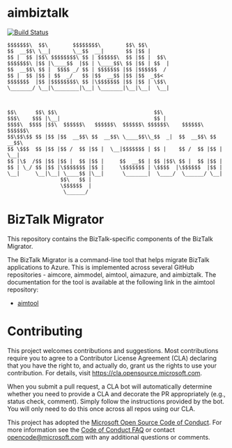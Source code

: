 # aimbiztalk
[![Build Status](https://github.com/azure/aimbiztalk/workflows/CI%20Build/badge.svg)](https://github.com/azure/aimbiztalk/actions)

```
$$$$$$$\  $$\        $$$$$$$$\        $$\ $$\                              
$$  __$$\ \__|       \__$$  __|       $$ |$$ |                             
$$ |  $$ |$$\ $$$$$$$$\ $$ | $$$$$$\  $$ |$$ |  $$\                        
$$$$$$$\ |$$ |\____$$  |$$ | \____$$\ $$ |$$ | $$  |                       
$$  __$$\ $$ |  $$$$ _/ $$ | $$$$$$$ |$$ |$$$$$$  /                        
$$ |  $$ |$$ | $$  _/   $$ |$$  __$$ |$$ |$$  _$$<                         
$$$$$$$  |$$ |$$$$$$$$\ $$ |\$$$$$$$ |$$ |$$ | \$$\                        
\_______/ \__|\________|\__| \_______|\__|\__|  \__|                       
                                                                           
                                                                           
                                                                           
$$\      $$\ $$\                               $$\                         
$$$\    $$$ |\__|                              $$ |                        
$$$$\  $$$$ |$$\  $$$$$$\   $$$$$$\  $$$$$$\ $$$$$$\    $$$$$$\   $$$$$$\  
$$\$$\$$ $$ |$$ |$$  __$$\ $$  __$$\ \____$$\\_$$  _|  $$  __$$\ $$  __$$\ 
$$ \$$$  $$ |$$ |$$ /  $$ |$$ |  \__|$$$$$$$ | $$ |    $$ /  $$ |$$ |  \__|
$$ |\$  /$$ |$$ |$$ |  $$ |$$ |     $$  __$$ | $$ |$$\ $$ |  $$ |$$ |      
$$ | \_/ $$ |$$ |\$$$$$$$ |$$ |     \$$$$$$$ | \$$$$  |\$$$$$$  |$$ |      
\__|     \__|\__| \____$$ |\__|      \_______|  \____/  \______/ \__|      
                 $$\   $$ |                                                
                 \$$$$$$  |                                                
                  \______/                                                 
```

# BizTalk Migrator

This repository contains the BizTalk-specific components of the BizTalk Migrator.

The BizTalk Migrator is a command-line tool that helps migrate BizTalk applications to Azure.
This is implemented across several GitHub repositories - aimcore, aimmodel, aimtool, aimazure, and aimbiztalk.
The documentation for the tool is available at the following link in the aimtool repository:

- [aimtool](https://github.com/Azure/aimtool/blob/main/docs/README.md)

# Contributing

This project welcomes contributions and suggestions.  Most contributions require you to agree to a
Contributor License Agreement (CLA) declaring that you have the right to, and actually do, grant us
the rights to use your contribution. For details, visit https://cla.opensource.microsoft.com.

When you submit a pull request, a CLA bot will automatically determine whether you need to provide
a CLA and decorate the PR appropriately (e.g., status check, comment). Simply follow the instructions
provided by the bot. You will only need to do this once across all repos using our CLA.

This project has adopted the [Microsoft Open Source Code of Conduct](https://opensource.microsoft.com/codeofconduct/).
For more information see the [Code of Conduct FAQ](https://opensource.microsoft.com/codeofconduct/faq/) or
contact [opencode@microsoft.com](mailto:opencode@microsoft.com) with any additional questions or comments.
